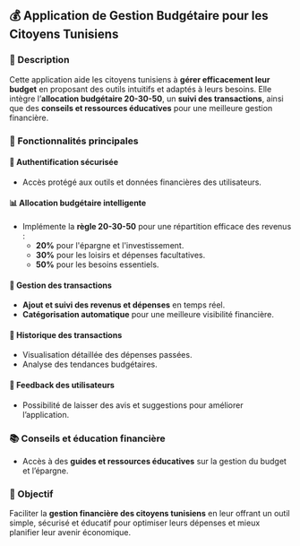 ## 💰 Application de Gestion Budgétaire pour les Citoyens Tunisiens  

### 📌 Description  
Cette application aide les citoyens tunisiens à **gérer efficacement leur budget** en proposant des outils intuitifs et adaptés à leurs besoins. Elle intègre l’**allocation budgétaire 20-30-50**, un **suivi des transactions**, ainsi que des **conseils et ressources éducatives** pour une meilleure gestion financière.  

### 🚀 Fonctionnalités principales  
#### 🔐 Authentification sécurisée  
- Accès protégé aux outils et données financières des utilisateurs.  

#### 📊 Allocation budgétaire intelligente  
- Implémente la **règle 20-30-50** pour une répartition efficace des revenus :  
  - **20%** pour l'épargne et l'investissement.  
  - **30%** pour les loisirs et dépenses facultatives.  
  - **50%** pour les besoins essentiels.  

#### 📝 Gestion des transactions  
- **Ajout et suivi des revenus et dépenses** en temps réel.  
- **Catégorisation automatique** pour une meilleure visibilité financière.  

#### 📅 Historique des transactions  
- Visualisation détaillée des dépenses passées.  
- Analyse des tendances budgétaires.  

#### 💬 Feedback des utilisateurs  
- Possibilité de laisser des avis et suggestions pour améliorer l’application.  

### 📚 Conseils et éducation financière  
- Accès à des **guides et ressources éducatives** sur la gestion du budget et l’épargne.  

### 🎯 Objectif  
Faciliter la **gestion financière des citoyens tunisiens** en leur offrant un outil simple, sécurisé et éducatif pour optimiser leurs dépenses et mieux planifier leur avenir économique.  
